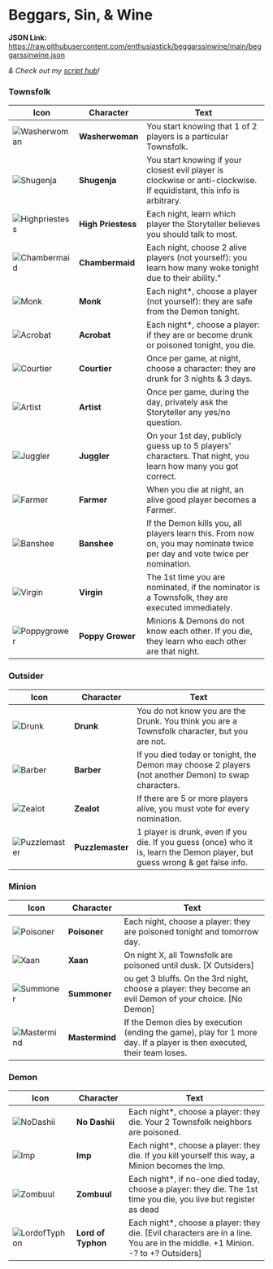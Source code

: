 # Beggars, Sin, & Wine

**JSON Link:** https://raw.githubusercontent.com/enthusiastick/beggarssinwine/main/beggarssinwine.json

*& Check out my [script hub](https://botc.eben.games/ "Blood on the Clocktower scripts by eben")!*

### Townsfolk

Icon | Character | Text
--- | --- | ---
![Washerwoman](https://wiki.bloodontheclocktower.com/images/8/85/Icon_washerwoman.png) | **Washerwoman** | You start knowing that 1 of 2 players is a particular Townsfolk.
![Shugenja](https://wiki.bloodontheclocktower.com/images/1/11/Icon_shugenja.png) | **Shugenja** | You start knowing if your closest evil player is clockwise or anti-clockwise. If equidistant, this info is arbitrary.
![Highpriestess](https://wiki.bloodontheclocktower.com/images/6/63/Icon_highpriestess.png) | **High Priestess** | Each night, learn which player the Storyteller believes you should talk to most.
![Chambermaid](https://wiki.bloodontheclocktower.com/images/8/87/Icon_chambermaid.png) | **Chambermaid** | Each night, choose 2 alive players (not yourself): you learn how many woke tonight due to their ability."
![Monk](https://wiki.bloodontheclocktower.com/images/7/7c/Icon_monk.png) | **Monk** | Each night*, choose a player (not yourself): they are safe from the Demon tonight.
![Acrobat](https://wiki.bloodontheclocktower.com/images/b/b5/Icon_acrobat.png) | **Acrobat** | Each night\*, choose a player: if they are or become drunk or poisoned tonight, you die.
![Courtier](https://wiki.bloodontheclocktower.com/images/e/e0/Icon_courtier.png) | **Courtier** | Once per game, at night, choose a character: they are drunk for 3 nights & 3 days.
![Artist](https://wiki.bloodontheclocktower.com/images/1/1a/Icon_artist.png) | **Artist** | Once per game, during the day, privately ask the Storyteller any yes/no question.
![Juggler](https://wiki.bloodontheclocktower.com/images/4/42/Icon_juggler.png) | **Juggler** | On your 1st day, publicly guess up to 5 players' characters. That night, you learn how many you got correct.
![Farmer](https://wiki.bloodontheclocktower.com/images/f/fe/Icon_farmer.png) | **Farmer** | When you die at night, an alive good player becomes a Farmer.
![Banshee](https://wiki.bloodontheclocktower.com/images/6/63/Icon_banshee.png) | **Banshee** | If the Demon kills you, all players learn this. From now on, you may nominate twice per day and vote twice per nomination.
![Virgin](https://wiki.bloodontheclocktower.com/images/d/d3/Icon_virgin.png) | **Virgin** | The 1st time you are nominated, if the nominator is a Townsfolk, they are executed immediately.
![Poppygrower](https://wiki.bloodontheclocktower.com/images/9/91/Icon_poppygrower.png) | **Poppy Grower** | Minions & Demons do not know each other. If you die, they learn who each other are that night.


### Outsider

Icon | Character | Text
--- | --- | ---
![Drunk](https://wiki.bloodontheclocktower.com/images/4/4a/Icon_drunk.png) | **Drunk** | You do not know you are the Drunk. You think you are a Townsfolk character, but you are not.
![Barber](https://wiki.bloodontheclocktower.com/images/1/16/Icon_barber.png) | **Barber** | If you died today or tonight, the Demon may choose 2 players (not another Demon) to swap characters.
![Zealot](https://wiki.bloodontheclocktower.com/images/1/16/Icon_zealot.png) | **Zealot** | If there are 5 or more players alive, you must vote for every nomination.
![Puzzlemaster](https://wiki.bloodontheclocktower.com/images/7/7a/Icon_puzzlemaster.png) | **Puzzlemaster** | 1 player is drunk, even if you die. If you guess (once) who it is, learn the Demon player, but guess wrong & get false info.

### Minion

Icon | Character | Text
--- | --- | ---
![Poisoner](https://wiki.bloodontheclocktower.com/images/b/b1/Icon_poisoner.png) | **Poisoner** | Each night, choose a player: they are poisoned tonight and tomorrow day.
![Xaan](https://wiki.bloodontheclocktower.com/images/0/0c/Icon_xaan.png) | **Xaan** | On night X, all Townsfolk are poisoned until dusk. [X Outsiders]
![Summoner](https://wiki.bloodontheclocktower.com/images/1/1a/Icon_summoner.png) | **Summoner** | ou get 3 bluffs. On the 3rd night, choose a player: they become an evil Demon of your choice. [No Demon]
![Mastermind](https://wiki.bloodontheclocktower.com/images/d/d5/Icon_mastermind.png) | **Mastermind** | If the Demon dies by execution (ending the game), play for 1 more day. If a player is then executed, their team loses.

### Demon

Icon | Character | Text
--- | --- | ---
![NoDashii](https://wiki.bloodontheclocktower.com/images/e/eb/Icon_nodashii.png) | **No Dashii** | Each night\*, choose a player: they die. Your 2 Townsfolk neighbors are poisoned.
![Imp](https://wiki.bloodontheclocktower.com/images/5/5c/Icon_imp.png) | **Imp** | Each night\*, choose a player: they die. If you kill yourself this way, a Minion becomes the Imp.
![Zombuul](https://wiki.bloodontheclocktower.com/images/1/15/Icon_zombuul.png) | **Zombuul** | Each night\*, if no-one died today, choose a player: they die. The 1st time you die, you live but register as dead
![LordofTyphon](https://wiki.bloodontheclocktower.com/images/c/cf/Icon_lordoftyphon.png) | **Lord of Typhon** | Each night\*, choose a player: they die. [Evil characters are in a line. You are in the middle. +1 Minion. -? to +? Outsiders]
